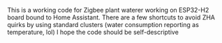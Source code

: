 This is a working code for Zigbee plant waterer working on ESP32-H2 board bound to Home Assistant.
There are a few shortcuts to avoid ZHA quirks by using standard clusters (water consumption reporting as temperature, lol)
I hope the code should be self-descriptive